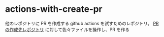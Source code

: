 # actions-with-create-pr

他のレポジトリに PR を作成する github actions を試すためのレポジトリ。
[PR の作成先レポジトリ](https://github.com/yun-minho/kustomize-example) に対して色々ファイルを操作し、PR を作る
